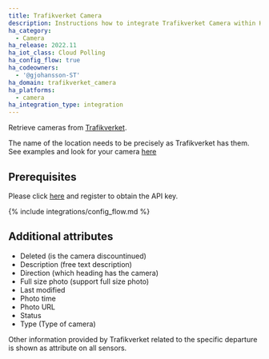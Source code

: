 ```yaml
---
title: Trafikverket Camera
description: Instructions how to integrate Trafikverket Camera within Home Assistant.
ha_category:
  - Camera
ha_release: 2022.11
ha_iot_class: Cloud Polling
ha_config_flow: true
ha_codeowners:
  - '@gjohansson-ST'
ha_domain: trafikverket_camera
ha_platforms:
  - camera
ha_integration_type: integration
---
```


Retrieve cameras from [Trafikverket](https://www.trafikverket.se/).

The name of the location needs to be precisely as Trafikverket has them. See examples and look for your camera [here](https://www.trafikverket.se/trafikinformation/vag/?TrafficType=personalTraffic&map=0%2F650778%2F7200000%2F&Layers=TrafficCameras%2B=)

## Prerequisites

Please click [here](https://api.trafikinfo.trafikverket.se/) and register to obtain the API key.

{% include integrations/config_flow.md %}

## Additional attributes

- Deleted (is the camera discountinued)
- Description (free text description)
- Direction (which heading has the camera)
- Full size photo (support full size photo)
- Last modified
- Photo time
- Photo URL
- Status
- Type (Type of camera)

Other information provided by Trafikverket related to the specific departure is shown as attribute on all sensors.
